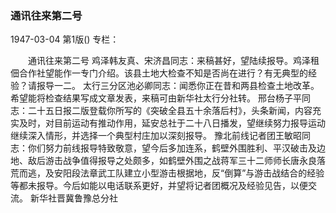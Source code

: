 ### 通讯往来第二号

1947-03-04
第1版()
专栏：

　　通讯往来第二号
    鸡泽韩友真、宋济昌同志：来稿甚好，望陆续报导。鸡泽租佃合作社望能作一专门介绍。该县土地大检查不知是否尚在进行？有无典型的经验？请报导一二。
     太行三分区池必卿同志：闻悉你正在昔和两县检查土地改革。希望能将检查结果写成文章发表，来稿可由新华社太行分社转。
     邢台杨子平同志：二十五日报二版登载你所写的《突破全县五十余落后村》，头条新闻，内容充实及时，对目前运动有推动作用，延安总社于二十八日播发，望继续努力报导运动继续深入情形，并选择一个典型村庄加以深刻报导。
     豫北前线记者团王敏昭同志：你们努力前线报导特致敬意，望今后多加连系，鹤壁外围胜利、平汉破击及边地、敌后游击战争值得报导之处颇多，如鹤壁外围之战蒋军三十二师师长唐永良落荒而逃，及安阳段法章武工队建立小型游击根据地，反“倒算”与游击战结合的经验等都未报导。今后如能以电话联系更好，并望将记者团概况及经验见告，以便交流。
            新华社晋冀鲁豫总分社
